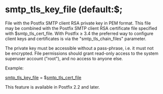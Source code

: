 # smtp_tls_key_file (default:$; 

 File with the Postfix SMTP client RSA private key in PEM format.
This file may be combined with the Postfix SMTP client RSA certificate
file specified with $smtp_tls_cert_file.  With Postfix &ge; 3.4 the
preferred way to configure client keys and certificates is via the
"smtp_tls_chain_files" parameter. 

 The private key must be accessible without a pass-phrase, i.e. it
must not be encrypted. File permissions should grant read-only
access to the system superuser account ("root"), and no access
to anyone else. 

 Example: 


<a href="postconf.5.html#smtp_tls_key_file">smtp_tls_key_file</a> = $<a href="postconf.5.html#smtp_tls_cert_file">smtp_tls_cert_file</a>


 This feature is available in Postfix 2.2 and later.  


